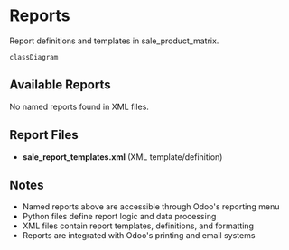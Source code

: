 # Reports

Report definitions and templates in sale_product_matrix.

```mermaid
classDiagram
```

## Available Reports

No named reports found in XML files.


## Report Files

- **sale_report_templates.xml** (XML template/definition)

## Notes
- Named reports above are accessible through Odoo's reporting menu
- Python files define report logic and data processing
- XML files contain report templates, definitions, and formatting
- Reports are integrated with Odoo's printing and email systems
